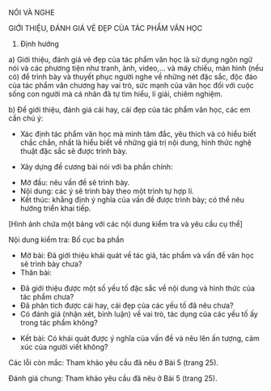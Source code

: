 NÓI VÀ NGHE

GIỚI THIỆU, ĐÁNH GIÁ VẺ ĐẸP CỦA TÁC PHẨM VĂN HỌC

1. Định hướng

a) Giới thiệu, đánh giá vẻ đẹp của tác phẩm văn học là sử dụng ngôn ngữ nói và các phương tiện như tranh, ảnh, video,... và máy chiếu, màn hình (nếu có) để trình bày và thuyết phục người nghe về những nét đặc sắc, độc đáo của tác phẩm văn chương hay vai trò, sức mạnh của văn học đối với cuộc sống con người mà cá nhân đã tự tìm hiểu, lí giải, chiêm nghiệm.

b) Để giới thiệu, đánh giá cái hay, cái đẹp của tác phẩm văn học, các em cần chú ý:

- Xác định tác phẩm văn học mà mình tâm đắc, yêu thích và có hiểu biết chắc chắn, nhất là hiểu biết về những giá trị nội dung, hình thức nghệ thuật đặc sắc sẽ được trình bày.

- Xây dựng đề cương bài nói với ba phần chính:
+ Mở đầu: nêu vấn đề sẽ trình bày.
+ Nội dung: các ý sẽ trình bày theo một trình tự hợp lí.
+ Kết thúc: khẳng định ý nghĩa của vấn đề được trình bày; có thể nêu hướng triển khai tiếp.

[Hình ảnh chứa một bảng với các nội dung kiểm tra và yêu cầu cụ thể]

Nội dung kiểm tra:
Bố cục ba phần
- Mở bài: Đã giới thiệu khái quát về tác giả, tác phẩm và vấn đề văn học sẽ trình bày chưa?
- Thân bài:
+ Đã giới thiệu được một số yếu tố đặc sắc về nội dung và hình thức của tác phẩm chưa?
+ Đã phân tích được cái hay, cái đẹp của các yếu tố đã nêu chưa?
+ Có đánh giá (nhận xét, bình luận) về vai trò, tác dụng của các yếu tố ấy trong tác phẩm không?
- Kết bài: Có khái quát được ý nghĩa của vấn đề và nêu lên ấn tượng, cảm xúc của người viết không?

Các lỗi còn mắc: Tham khảo yêu cầu đã nêu ở Bài 5 (trang 25).

Đánh giá chung: Tham khảo yêu cầu đã nêu ở Bài 5 (trang 25).